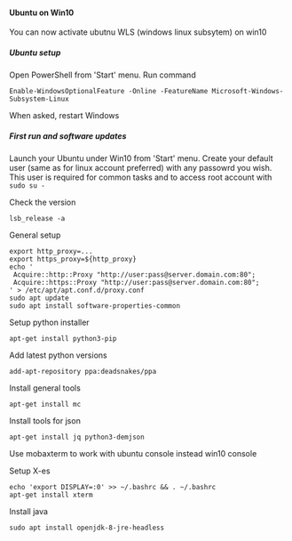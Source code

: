 #### Ubuntu on Win10

You can now activate ubutnu WLS (windows linux subsytem) on win10

##### Ubuntu setup

Open PowerShell from 'Start' menu.
Run command

    Enable-WindowsOptionalFeature -Online -FeatureName Microsoft-Windows-Subsystem-Linux

When asked, restart Windows

##### First run and software updates

Launch your Ubuntu under Win10 from 'Start' menu. Create your default user (same as for linux account preferred) with any passowrd you wish.
This user is required for common tasks and to access root account with `sudo su -`

Check the version

    lsb_release -a

General setup

    export http_proxy=...
    export https_proxy=${http_proxy}
    echo '
     Acquire::http::Proxy "http://user:pass@server.domain.com:80";
     Acquire::https::Proxy "http://user:pass@server.domain.com:80";
    ' > /etc/apt/apt.conf.d/proxy.conf
    sudo apt update
    sudo apt install software-properties-common


Setup python installer

    apt-get install python3-pip

Add latest python versions

    add-apt-repository ppa:deadsnakes/ppa

Install general tools

    apt-get install mc 

Install tools for json

    apt-get install jq python3-demjson

Use mobaxterm to work with ubuntu console instead win10 console

Setup X-es

    echo 'export DISPLAY=:0' >> ~/.bashrc && . ~/.bashrc
    apt-get install xterm

Install java

    sudo apt install openjdk-8-jre-headless
